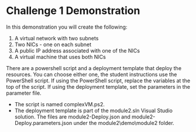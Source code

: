 # Challenge 1 Demonstration

In this demonstration you will create the following:
1. A virtual network with two subnets
2. Two NICs - one on each subnet
3. A public IP address associated with one of the NICs
4. A virtual machine that uses both NICs

There are a powershell script and a deployment template that deploy the resources.  You can choose either one, the student instructions use the PowerShell script.  If using the PowerShell script, replace the variables at the top of the script.  If using the deployment template, set the parameters in the parameter file.

* The script is named complexVM.ps2.
* The deployment template is part of the module2.sln Visual Studio solution. The files are module2-Deploy.json and module2-Deploy.parameters.json under the module2\demo\module2 folder.
